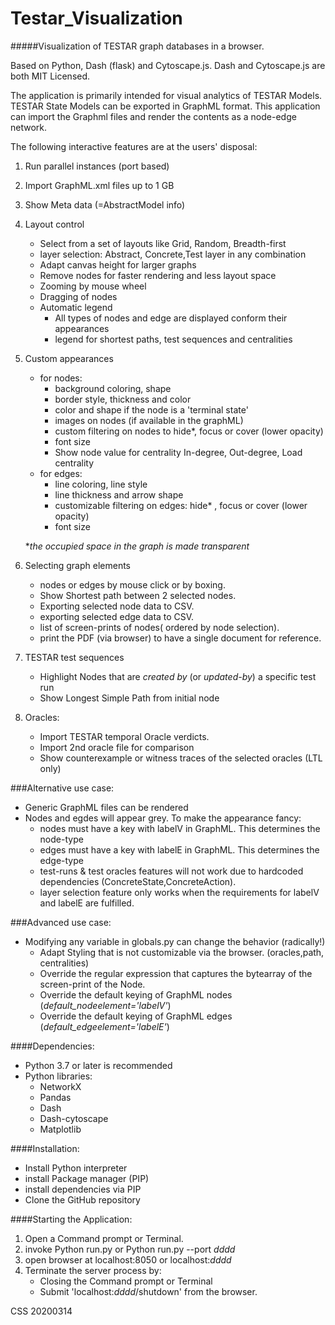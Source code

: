 # Testar_Visualization
#####Visualization of TESTAR graph databases in a browser.

Based on Python, Dash (flask) and Cytoscape.js. Dash and Cytoscape.js are both MIT Licensed.

The application is primarily intended for visual analytics of TESTAR Models.
TESTAR State Models can be exported in GraphML format. 
This application can import the Graphml files and render the contents as a node-edge network.

The following interactive features are at the users' disposal:
 
01. Run parallel instances (port based)

02. Import GraphML.xml files up to 1 GB

03. Show Meta data  (=AbstractModel info)

04. Layout control
    * Select from a set of layouts like Grid, Random, Breadth-first 
    * layer selection: Abstract, Concrete,Test layer in any combination
    * Adapt canvas height for larger graphs
    * Remove nodes for faster rendering and less layout space
    * Zooming by mouse wheel
    * Dragging of nodes
    * Automatic legend
        - All types of nodes and edge are displayed conform their  appearances
        - legend for shortest paths, test sequences and centralities 
        
05. Custom appearances
    * for nodes:
        * background coloring, shape
        * border style, thickness and color 
        * color and shape if the node is a  'terminal state'
        - images on nodes (if available in the graphML)
        * custom filtering on nodes to hide\*, focus or cover (lower opacity) 
        * font size
        * Show node value for centrality In-degree, Out-degree, Load centrality
    * for edges:
        * line coloring, line style
        * line thickness and arrow shape
        * customizable filtering on edges: hide\* , focus or cover (lower opacity) 
        * font size 
     
     \**the occupied space in the graph is made transparent*   
             
06. Selecting graph elements
    - nodes or edges by mouse click or by boxing.
    - Show Shortest path between 2 selected nodes.
    - Exporting selected node data to CSV.
    - exporting selected edge data to CSV.
    - list of screen-prints of nodes( ordered by node selection).
    - print the PDF (via browser) to have a single document for reference.
    
07. TESTAR test sequences
    - Highlight Nodes that are *created by* (or *updated-by*) a specific test run
    * Show Longest Simple Path from initial node  
    
08. Oracles: 
    - Import TESTAR temporal Oracle verdicts. 
    - Import 2nd oracle file for comparison
    - Show counterexample or witness traces of the selected oracles (LTL only)


###Alternative use case:
* Generic GraphML files can be rendered
* Nodes and egdes will appear grey. To make the appearance fancy:
  * nodes must have a key with labelV in GraphML. This determines the node-type
  * edges must have a key with labelE in GraphML. This determines the edge-type
  * test-runs & test oracles features will not work due to hardcoded dependencies (ConcreteState,ConcreteAction). 
  * layer selection feature only works when the requirements for labelV and labelE are fulfilled.
 
###Advanced  use case: 
* Modifying any variable in globals.py can change the behavior (radically!)
    * Adapt Styling that is not customizable via the browser. (oracles,path, centralities) 
    * Override the regular expression that captures the bytearray of the screen-print of the Node.
    * Override the default keying of GraphML nodes (*default_nodeelement='labelV'*) 
    * Override the default keying of GraphML edges (*default_edgeelement='labelE'*) 
    
    

####Dependencies:
 * Python 3.7 or later is recommended
 * Python libraries:
   * NetworkX
   * Pandas
   * Dash
   * Dash-cytoscape
   * Matplotlib

####Installation:
 * Install Python interpreter
 * install Package manager (PIP)
 * install dependencies via PIP
 * Clone the GitHub repository
 
####Starting the Application:
 1. Open a Command prompt or Terminal.
 2. invoke Python run.py  or  Python run.py --port *dddd*
 3. open browser at localhost:8050 or localhost:*dddd*
 4. Terminate the server process by:
    * Closing the Command prompt or Terminal
    * Submit 'localhost:*dddd*/shutdown' from the browser.

CSS 20200314

